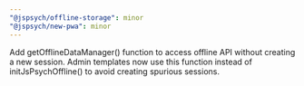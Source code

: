 ```yaml
---
"@jspsych/offline-storage": minor
"@jspsych/new-pwa": minor
---
```


Add getOfflineDataManager() function to access offline API without creating a new session. Admin templates now use this function instead of initJsPsychOffline() to avoid creating spurious sessions.
